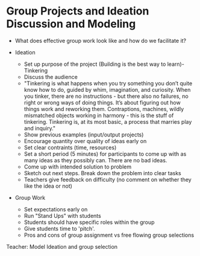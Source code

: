# Group Projects and Ideation Discussion and Modeling

+ What does effective group work look like and how do we facilitate it?

+ Ideation
  + Set up purpose of the project (Building is the best way to learn)- Tinkering
  + Discuss the audience
  + "Tinkering is what happens when you try something you don’t quite know how to do, guided by whim, imagination, and curiosity. When you tinker, there are no instructions - but there also no failures, no right or wrong ways of doing things. It’s about figuring out how things work and reworking them. Contraptions, machines, wildly mismatched objects working in harmony - this is the stuff of tinkering. Tinkering is, at its most basic, a process that marries play and inquiry."
  + Show previous examples (input/output projects)
  + Encourage quantity over quality of ideas early on
  + Set clear contraints (time, resources)
  + Set a short period (5 minutes) for participants to come up with as many ideas as they possibly can. There are no bad ideas.
  + Come up with intended solution to problem
  + Sketch out next steps. Break down the problem into clear tasks
  + Teachers give feedback on difficulty (no comment on whether they like the idea or not)

+ Group Work
  + Set expectations early on
  + Run "Stand Ups" with students
  + Students should have specific roles within the group
  + Give students time to 'pitch'.
  + Pros and cons of group assignment vs free flowing group selections


Teacher: Model Ideation and group selection
